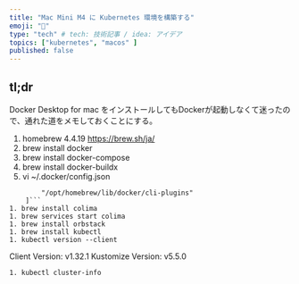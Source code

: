 ```yaml
---
title: "Mac Mini M4 に Kubernetes 環境を構築する"
emoji: "🐳"
type: "tech" # tech: 技術記事 / idea: アイデア
topics: ["kubernetes", "macos" ]
published: false
---
```


## tl;dr

Docker Desktop for mac をインストールしてもDockerが起動しなくて迷ったので、通れた道をメモしておくことにする。

1. homebrew 4.4.19 https://brew.sh/ja/
1. brew install docker
1. brew install docker-compose
1. brew install docker-buildx
1. vi ~/.docker/config.json
```"cliPluginsExtraDirs": [
		"/opt/homebrew/lib/docker/cli-plugins"
	]```
1. brew install colima
1. brew services start colima
1. brew install orbstack
1. brew install kubectl
1. kubectl version --client
```
Client Version: v1.32.1
Kustomize Version: v5.5.0
```
1. kubectl cluster-info
```

```